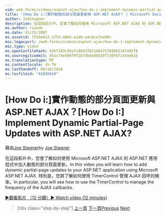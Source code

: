 ```yaml
---
uid: web-forms/videos/aspnet-ajax/how-do-i-implement-dynamic-partial-page-updates-with-aspnet-ajax
title: '[How Do i:]實作動態的部分頁面更新與 ASP.NET AJAX？ | Microsoft Docs'
author: JoeStagner
description: 在這段影片中，您會了解如何使用 Microsoft ASP.NET AJAX 的 ASP.NET 應用程式中加入動態的部分頁面更新。 特別是，您會看到如何...
ms.author: riande
ms.date: 01/25/2007
ms.assetid: 7559a912-2753-4866-a140-a4c6cefee00c
msc.legacyurl: /web-forms/videos/aspnet-ajax/how-do-i-implement-dynamic-partial-page-updates-with-aspnet-ajax
msc.type: video
ms.openlocfilehash: 626f103c59afc0843f821d6475393b61347492f8
ms.sourcegitcommit: 45ac74e400f9f2b7dbded66297730f6f14a4eb25
ms.translationtype: MT
ms.contentlocale: zh-TW
ms.lasthandoff: 08/16/2018
ms.locfileid: "41826624"
---
```

<a name="how-do-i-implement-dynamic-partial-page-updates-with-aspnet-ajax"></a><span data-ttu-id="c662b-105">[How Do i:]實作動態的部分頁面更新與 ASP.NET AJAX？</span><span class="sxs-lookup"><span data-stu-id="c662b-105">[How Do I:] Implement Dynamic Partial-Page Updates with ASP.NET AJAX?</span></span>
====================
<span data-ttu-id="c662b-106">藉由[Joe Stagner](https://github.com/JoeStagner)</span><span class="sxs-lookup"><span data-stu-id="c662b-106">by [Joe Stagner](https://github.com/JoeStagner)</span></span>

<span data-ttu-id="c662b-107">在這段影片中，您會了解如何使用 Microsoft ASP.NET AJAX 的 ASP.NET 應用程式中加入動態的部分頁面更新。</span><span class="sxs-lookup"><span data-stu-id="c662b-107">In this video you will learn how to add dynamic partial-page updates to your ASP.NET application using Microsoft ASP.NET AJAX.</span></span> <span data-ttu-id="c662b-108">特別是，您將了解如何使用 TimerControl 管理 AJAX 回呼的頻率。</span><span class="sxs-lookup"><span data-stu-id="c662b-108">In particular, you will see how to use the TimerControl to manage the frequency of the AJAX callbacks.</span></span>

[<span data-ttu-id="c662b-109">&#9654;觀看影片 （12 分鐘）</span><span class="sxs-lookup"><span data-stu-id="c662b-109">&#9654; Watch video (12 minutes)</span></span>](https://channel9.msdn.com/Blogs/ASP-NET-Site-Videos/how-do-i-implement-dynamic-partial-page-updates-with-aspnet-ajax)

> [!div class="step-by-step"]
> <span data-ttu-id="c662b-110">[上一頁](how-do-i-get-started-with-aspnet-ajax.md)
> [下一頁](how-do-i-make-client-side-network-callbacks-with-aspnet-ajax.md)</span><span class="sxs-lookup"><span data-stu-id="c662b-110">[Previous](how-do-i-get-started-with-aspnet-ajax.md)
[Next](how-do-i-make-client-side-network-callbacks-with-aspnet-ajax.md)</span></span>
